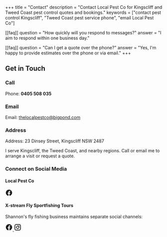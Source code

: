 +++
title = "Contact"
description = "Contact Local Pest Co for Kingscliff and Tweed Coast pest control quotes and bookings."
keywords = ["contact pest control Kingscliff", "Tweed Coast pest service phone", "email Local Pest Co"]

[[faq]]
question = "How quickly will you respond to messages?"
answer = "I aim to respond within one business day."

[[faq]]
question = "Can I get a quote over the phone?"
answer = "Yes, I'm happy to provide estimates over the phone or via email."
+++

## Get in Touch

### Call

Phone: **0405 508 035**

### Email

Email: [thelocalpestco@bigpond.com](mailto:thelocalpestco@bigpond.com)

### Address

Address: 23 Dinsey Street, Kingscliff NSW 2487

I serve Kingscliff, the Tweed Coast, and nearby regions. Call or email me to arrange a visit or request a quote.

### Connect on Social Media

#### Local Pest Co

<div class="social-links">
  <a href="https://www.facebook.com/Localpestco/" aria-label="Local Pest Co on Facebook">
    <svg width="24" height="24" viewBox="0 0 24 24" fill="currentColor" aria-hidden="true"><path d="M22 12.07C22 6.46 17.52 2 12 2S2 6.46 2 12.07C2 17.1 5.66 21.23 10.44 22v-7.03H7.9v-2.9h2.54V9.84c0-2.5 1.49-3.89 3.77-3.89 1.09 0 2.23.2 2.23.2v2.46h-1.25c-1.23 0-1.62.77-1.62 1.56v1.87h2.77l-.44 2.9h-2.33V22C18.34 21.23 22 17.1 22 12.07z"/></svg>
  </a>
</div>

#### X-stream Fly Sportfishing Tours

Shannon's fly fishing business maintains separate social channels:

<div class="social-links">
  <a href="https://www.facebook.com/xstreamfly/" aria-label="X-stream Fly Sportfishing Tours on Facebook">
    <svg width="24" height="24" viewBox="0 0 24 24" fill="currentColor" aria-hidden="true"><path d="M22 12.07C22 6.46 17.52 2 12 2S2 6.46 2 12.07C2 17.1 5.66 21.23 10.44 22v-7.03H7.9v-2.9h2.54V9.84c0-2.5 1.49-3.89 3.77-3.89 1.09 0 2.23.2 2.23.2v2.46h-1.25c-1.23 0-1.62.77-1.62 1.56v1.87h2.77l-.44 2.9h-2.33V22C18.34 21.23 22 17.1 22 12.07z"/></svg>
  </a>
  <a href="https://www.instagram.com/xstream_fly/" aria-label="X-stream Fly Sportfishing Tours on Instagram">
    <svg width="24" height="24" viewBox="0 0 24 24" fill="currentColor" aria-hidden="true"><path d="M7 2C4.24 2 2 4.24 2 7v10c0 2.76 2.24 5 5 5h10c2.76 0 5-2.24 5-5V7c0-2.76-2.24-5-5-5H7zm10 2a3 3 0 013 3v10a3 3 0 01-3 3H7a3 3 0 01-3-3V7a3 3 0 013-3h10zm-5 3a5 5 0 100 10 5 5 0 000-10zm0 2a3 3 0 110 6 3 3 0 010-6zm4.5-2.75a1.25 1.25 0 100 2.5 1.25 1.25 0 000-2.5z"/></svg>
  </a>
</div>
